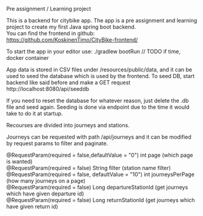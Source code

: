 Pre assignment / Learning project

This is a backend for citybike app. The app is a pre assignment and learning project to create my first Java spring boot backend.  
You can find the frontend in github: https://github.com/KoskinenTimo/CityBike-frontend/


To start the app in your editor use: ./gradlew bootRun
// TODO if time, docker container


App data is stored in CSV files under /resources/public/data, and it can be used to seed the database which is used by the frontend.
To seed DB, start backend like said before and make a GET request http://localhost:8080/api/seeddb

If you need to reset the database for whatever reason, just delete the .db file and seed again. Seeding is done via endpoint due to the 
time it would take to do it at startup.


Recourses are divided into journeys and stations. 

Journeys can be requested with path /api/journeys and it can be modified by request params to filter and paginate.

@RequestParam(required = false,defaultValue = "0") int page (which page is wanted)  
@RequestParam(required = false) String filter (station name filter)  
@RequestParam(required = false, defaultValue = "10") int journeysPerPage (how many journeys on a page)  
@RequestParam(required = false) Long departureStationId (get journeys which have given departure id)  
@RequestParam(required = false) Long returnStationId (get journeys which have given return id)  

